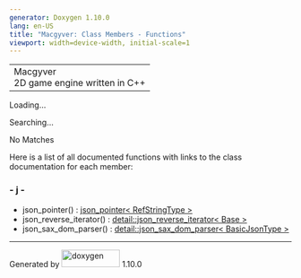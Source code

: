 ```yaml
---
generator: Doxygen 1.10.0
lang: en-US
title: "Macgyver: Class Members - Functions"
viewport: width=device-width, initial-scale=1
---
```


<div id="top">

<div id="titlearea">

<table data-cellspacing="0" data-cellpadding="0">
<colgroup>
<col style="width: 100%" />
</colgroup>
<tbody>
<tr id="projectrow" class="odd">
<td id="projectalign"><div id="projectname">
Macgyver
</div>
<div id="projectbrief">
2D game engine written in C++
</div></td>
</tr>
</tbody>
</table>

</div>

<div id="main-nav">

</div>

</div>

<div id="MSearchSelectWindow"
onmouseover="return searchBox.OnSearchSelectShow()"
onmouseout="return searchBox.OnSearchSelectHide()"
onkeydown="return searchBox.OnSearchSelectKey(event)">

</div>

<div id="MSearchResultsWindow">

<div id="MSearchResults">

<div class="SRPage">

<div id="SRIndex">

<div id="SRResults">

</div>

<div id="Loading" class="SRStatus">

Loading...

</div>

<div id="Searching" class="SRStatus">

Searching...

</div>

<div id="NoMatches" class="SRStatus">

No Matches

</div>

</div>

</div>

</div>

</div>

<div class="contents">

<div class="textblock">

Here is a list of all documented functions with links to the class
documentation for each member:

</div>

### <span id="index_j"></span>- j -

- json_pointer() : <a href="classjson__pointer.html#a5288b8f5d6ff6faca37f664b98a16ecd"
  class="el">json_pointer&lt; RefStringType &gt;</a>
- json_reverse_iterator() : <a
  href="classdetail_1_1json__reverse__iterator.html#ad0012dca9469c2d5669ca2e446c8957d"
  class="el">detail::json_reverse_iterator&lt; Base &gt;</a>
- json_sax_dom_parser() : <a
  href="classdetail_1_1json__sax__dom__parser.html#a3ee72f78d1ebdd8f8573ccf2b8e3ea6f"
  class="el">detail::json_sax_dom_parser&lt; BasicJsonType &gt;</a>

</div>

------------------------------------------------------------------------

<span class="small">Generated
by [<img src="doxygen.svg" class="footer" width="104" height="31"
alt="doxygen" />](https://www.doxygen.org/index.html) 1.10.0</span>

